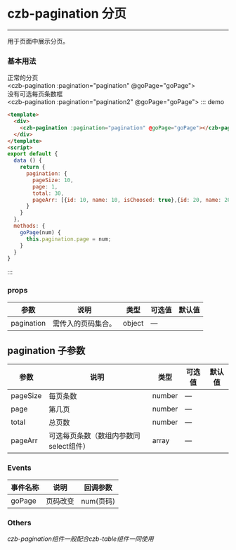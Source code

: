 <script>
import {czbPagination} from '../../packages/index'
export default {
  data () {
    return {
      pagination: {
        pageSize: 10,
        page: 1,
        total: 30,
        pageArr: [{id: 10, name: 10, isChoosed: true},{id: 20, name: 20},{id: 50, name: 50}]
      },
      pagination2: {
        pageSize: 10,
        page: 1,
        total: 30
      }
    }
  },
  methods: {
    goPage(num) {
      this.pagination.page = num;
    }
  }
}
</script>
# czb-pagination 分页
----
用于页面中展示分页。

### 基本用法
正常的分页<br>
<czb-pagination :pagination="pagination" @goPage="goPage"></czb-pagination><br>
没有可选每页条数框<br>
<czb-pagination :pagination="pagination2" @goPage="goPage"></czb-pagination>
::: demo
```html
<template>
  <div>
    <czb-pagination :pagination="pagination" @goPage="goPage"></czb-pagination>
  </div>
</template>
<script>
export default {
  data () {
    return {
      pagination: {
        pageSize: 10,
        page: 1,
        total: 30,
        pageArr: [{id: 10, name: 10, isChoosed: true},{id: 20, name: 20},{id: 50, name: 50}]
      }
    }
  },
  methods: {
    goPage(num) {
      this.pagination.page = num;
    }
  }
}
```
:::

### props
| 参数      | 说明                                 | 类型      | 可选值       | 默认值   |
|---------- |------------------------------------ |---------- |------------- |-------- |
|pagination      |	需传入的页码集合。                     |	 object  |	—           |	       |
## pagination 子参数
| 参数      | 说明                                 | 类型      | 可选值       | 默认值   |
|---------- |------------------------------------ |---------- |------------- |-------- |
|pageSize      |	每页条数                     |	 number  |	—           |	       |
|page      |	第几页                     |	 number  |	—           |	       |
|total      |	总页数                     |	 number  |	—           |	       |
|pageArr      |	可选每页条数（数组内参数同select组件）                  |	 array  |	—           |	       |
### Events
| 事件名称      | 说明       | 回调参数   |
|------------- |----------- |---------  |
|goPage    |页码改变  |num(页码)

### Others
_czb-pagination组件一般配合czb-table组件一同使用_